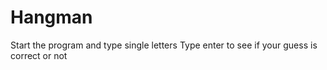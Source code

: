 # Hangman
Start the program and type single letters
Type enter to see if your guess is correct or not 
